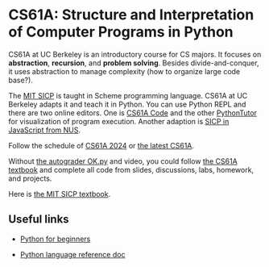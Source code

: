 # CS61A: Structure and Interpretation of Computer Programs in Python

CS61A at UC Berkeley is an introductory course for CS majors. It focuses on **abstraction**, **recursion**, and **problem solving**. Besides divide-and-conquer, it uses abstraction to manage complexity (how to organize large code base?).

The [MIT SICP](https://ocw.mit.edu/courses/6-001-structure-and-interpretation-of-computer-programs-spring-2005/) is taught in Scheme programming language. CS61A at UC Berkeley adapts it and teach it in Python. You can use Python REPL and there are two online editors. One is [CS61A Code](https://code.cs61a.org/) and the other [PythonTutor](https://pythontutor.com/) for visualization of program execution. Another adaption is [SICP in JavaScript from NUS](https://sourceacademy.org/sicpjs/index).

Follow the schedule of [CS61A 2024](https://insideempire.github.io/CS61A-Website-Archive/) or [the latest CS61A](https://cs61a.org/).

Without [the autograder OK.py](https://okpy.org/) and video, you could follow [the CS61A textbook](https://www.composingprograms.com/) and complete all code from slides, discussions, labs, homework, and projects.  

Here is [the MIT SICP textbook](https://mitp-content-server.mit.edu/books/content/sectbyfn/books_pres_0/6515/sicp.zip/index.html).

## Useful links

* [Python for beginners](https://www.python.org/about/gettingstarted/)

* [Python language reference doc](https://docs.python.org/3/reference/index.html)

